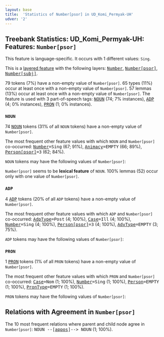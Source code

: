 ```yaml
---
layout: base
title:  'Statistics of Number[psor] in UD_Komi_Permyak-UH'
udver: '2'
---
```


## Treebank Statistics: UD_Komi_Permyak-UH: Features: `Number[psor]`

This feature is language-specific.
It occurs with 1 different values: `Sing`.

This is a <a href="../../u/overview/feat-layers.html">layered feature</a> with the following layers: <tt><a href="koi_uh-feat-Number.html">Number</a></tt>, <tt><a href="koi_uh-feat-Number-psor.html">Number[psor]</a></tt>, <tt><a href="koi_uh-feat-Number-subj.html">Number[subj]</a></tt>.

79 tokens (7%) have a non-empty value of `Number[psor]`.
65 types (11%) occur at least once with a non-empty value of `Number[psor]`.
57 lemmas (13%) occur at least once with a non-empty value of `Number[psor]`.
The feature is used with 3 part-of-speech tags: <tt><a href="koi_uh-pos-NOUN.html">NOUN</a></tt> (74; 7% instances), <tt><a href="koi_uh-pos-ADP.html">ADP</a></tt> (4; 0% instances), <tt><a href="koi_uh-pos-PRON.html">PRON</a></tt> (1; 0% instances).

### `NOUN`

74 <tt><a href="koi_uh-pos-NOUN.html">NOUN</a></tt> tokens (31% of all `NOUN` tokens) have a non-empty value of `Number[psor]`.

The most frequent other feature values with which `NOUN` and `Number[psor]` co-occurred: <tt><a href="koi_uh-feat-Number.html">Number</a></tt><tt>=Sing</tt> (67; 91%), <tt><a href="koi_uh-feat-Animacy.html">Animacy</a></tt><tt>=EMPTY</tt> (66; 89%), <tt><a href="koi_uh-feat-Person-psor.html">Person[psor]</a></tt><tt>=3</tt> (62; 84%).

`NOUN` tokens may have the following values of `Number[psor]`:


`Number[psor]` seems to be **lexical feature** of `NOUN`. 100% lemmas (52) occur only with one value of `Number[psor]`.

### `ADP`

4 <tt><a href="koi_uh-pos-ADP.html">ADP</a></tt> tokens (20% of all `ADP` tokens) have a non-empty value of `Number[psor]`.

The most frequent other feature values with which `ADP` and `Number[psor]` co-occurred: <tt><a href="koi_uh-feat-AdpType.html">AdpType</a></tt><tt>=Post</tt> (4; 100%), <tt><a href="koi_uh-feat-Case.html">Case</a></tt><tt>=Ill</tt> (4; 100%), <tt><a href="koi_uh-feat-Number.html">Number</a></tt><tt>=Sing</tt> (4; 100%), <tt><a href="koi_uh-feat-Person-psor.html">Person[psor]</a></tt><tt>=3</tt> (4; 100%), <tt><a href="koi_uh-feat-AdvType.html">AdvType</a></tt><tt>=EMPTY</tt> (3; 75%).

`ADP` tokens may have the following values of `Number[psor]`:


### `PRON`

1 <tt><a href="koi_uh-pos-PRON.html">PRON</a></tt> tokens (1% of all `PRON` tokens) have a non-empty value of `Number[psor]`.

The most frequent other feature values with which `PRON` and `Number[psor]` co-occurred: <tt><a href="koi_uh-feat-Case.html">Case</a></tt><tt>=Nom</tt> (1; 100%), <tt><a href="koi_uh-feat-Number.html">Number</a></tt><tt>=Sing</tt> (1; 100%), <tt><a href="koi_uh-feat-Person.html">Person</a></tt><tt>=EMPTY</tt> (1; 100%), <tt><a href="koi_uh-feat-PronType.html">PronType</a></tt><tt>=EMPTY</tt> (1; 100%).

`PRON` tokens may have the following values of `Number[psor]`:


## Relations with Agreement in `Number[psor]`

The 10 most frequent relations where parent and child node agree in `Number[psor]`:
<tt>NOUN --[<tt><a href="koi_uh-dep-appos.html">appos</a></tt>]--> NOUN</tt> (1; 100%).


